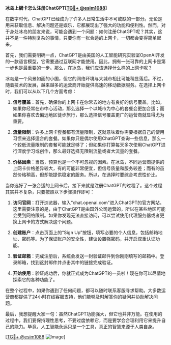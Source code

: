 **冰岛上網卡怎么注册ChatGPT[[TG💪+ @esim1088](https://t.me/s/esim1088)]**

在数字时代，ChatGPT已经成为了许多人日常生活中不可或缺的一部分。无论是用来获取信息、解决问题还是娱乐，它都展现出了强大的功能和便利性。然而，对于身处冰岛的朋友来说，可能会遇到一个问题：如何注册ChatGPT呢？其实，这并不是一件特别复杂的事情，只要你有一张合适的上网卡，一切都会变得简单起来。

首先，我们需要明确一点，ChatGPT是由美国的人工智能研究实验室OpenAI开发的一款语言模型，它需要通过互联网才能使用。因此，拥有一张可靠的上网卡是第一步也是最重要的一步。那么，在冰岛，我们应该选择什么样的上网卡呢？

冰岛是一个风景如画的小国，但它的网络环境与大城市相比可能稍显落后。不过，随着技术的发展，越来越多的运营商开始提供高速的移动数据服务。在选择上网卡时，我们可以从以下几个方面考虑：

1. **信号覆盖**：首先，确保你的上网卡在你常去的地方有良好的信号覆盖。比如，如果你经常在市中心活动，那么选择一个以城市为中心的套餐会更加合适；而如果你喜欢去偏远地区徒步旅行，那么选择信号覆盖更广的运营商就显得尤为重要。

2. **流量限制**：许多上网卡套餐都有流量限制，这就意味着你需要根据自己的使用习惯来选择适合的套餐。如果你只是偶尔使用ChatGPT查询一些信息，那么一个较低流量限制的套餐可能就足够了；但如果你打算每天多次使用ChatGPT进行深度学习或创作，那么最好选择无限制流量或者大流量的套餐。

3. **价格因素**：当然，预算也是一个不可忽视的因素。在冰岛，不同运营商提供的上网卡价格差异较大，有的可能非常便宜，但信号质量和服务较差；而有的虽然价格稍高，但却能提供稳定的服务。所以，在选择时要综合考虑性价比。

当你选好了一张合适的上网卡后，接下来就是注册ChatGPT的过程了。这个过程其实并不复杂，只要按照以下步骤操作即可：

1. **访问官网**：打开浏览器，输入“chat.openai.com”进入ChatGPT的官方网站。这里需要注意的是，由于ChatGPT是由国外公司运营的，所以在某些地区可能会受到网络限制。如果你发现无法直接访问，可以尝试使用代理服务器或者更换上网卡的方式解决这个问题。

2. **创建账户**：点击页面上的“Sign Up”按钮，填写必要的个人信息，包括邮箱地址、密码等。为了保证账户的安全性，建议设置强密码，并开启双重认证功能。

3. **验证邮箱**：完成注册后，系统会发送一封验证邮件到你刚刚填写的邮箱中。登录邮箱，找到这封邮件并点击其中的链接完成验证。

4. **开始使用**：验证成功后，你就正式成为ChatGPT的一员啦！现在你可以尽情地探索它的各种功能了。

在整个过程中，如果你遇到了任何问题，都可以随时联系客服寻求帮助。大多数运营商都提供了24小时在线客服支持，他们能够及时解答你的疑问并协助解决问题。

最后，我想提醒大家一句：虽然ChatGPT功能强大，但它也并非万能。在使用的过程中，我们要保持理性思考，不要过度依赖它，而是要学会合理利用它来提升自己的能力。毕竟，人工智能永远只是一个工具，真正的智慧来源于人类自身。

[[TG💪+ @esim1088](https://t.me/s/esim1088) ![Image](https://i.postimg.cc/4NQfJmqS/Snipaste-2025-05-13-00-14-12.png)]